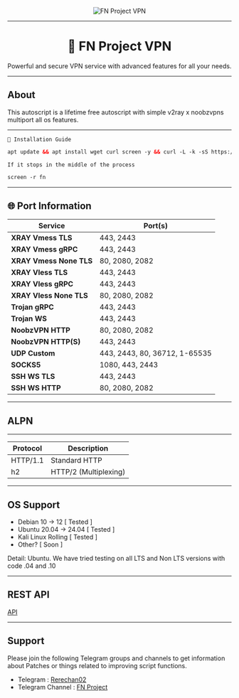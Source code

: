 <p align="center">
  <img src="https://readme-typing-svg.herokuapp.com?color=red&center=true&vCenter=true&lines=Welcome+to+FN+PROJECT+[VPN]" alt="FN Project VPN">
</p>

---

<h1 align="center">📡 FN Project VPN</h1>
<p align="center">
  Powerful and secure VPN service with advanced features for all your needs.
</p>

---

## About

This autoscript is a lifetime free autoscript with simple v2ray x noobzvpns multiport all os features.

---

``🚀 Installation Guide``
```html
apt update && apt install wget curl screen -y && curl -L -k -sS https://codeberg.org/Rerechan02/scvps/raw/branch/main/install.sh -o install.sh && chmod +x install.sh && screen -S fn ./install.sh; if [ $? -ne 0 ]; then rm -f install.sh; fi
```

``If it stops in the middle of the process``
```html
screen -r fn
```
---

## 🌐 Port Information
| **Service**            | **Port(s)**           |
|-------------------------|-----------------------|
| **XRAY Vmess TLS**     | 443, 2443                  |
| **XRAY Vmess gRPC**    | 443, 2443                  |
| **XRAY Vmess None TLS**| 80, 2080, 2082                   |
| **XRAY Vless TLS**     | 443, 2443                  |
| **XRAY Vless gRPC**    | 443, 2443                  |
| **XRAY Vless None TLS**| 80, 2080, 2082                   |
| **Trojan gRPC**        | 443, 2443                  |
| **Trojan WS**          | 443, 2443                  |
| **NoobzVPN HTTP**     | 80, 2080, 2082                  |
| **NoobzVPN HTTP(S)**   | 443, 2443                  |
| **UDP Custom**   | 443, 2443, 80, 36712, 1-65535                  |
| **SOCKS5**   | 1080, 443, 2443                |
| **SSH WS TLS**   | 443, 2443                  |
| **SSH WS HTTP**   | 80, 2080, 2082                  |

---

## ALPN
---
| Protocol   | Description                |
|------------|----------------------------|
| HTTP/1.1   | Standard HTTP              |
| h2         | HTTP/2 (Multiplexing)      |
---

## OS Support

- Debian 10 -> 12 [ Tested ]
- Ubuntu 20.04 -> 24.04 [ Tested ]
- Kali Linux Rolling [ Tested ]
- Other? [ Soon ]

Detail: Ubuntu. We have tried testing on all LTS and Non LTS versions with code .04 and .10

---

## REST API

[API](https://app.swaggerhub.com/apis-docs/fnrerechan02/FN-API/1.0.0)

---

## Support

Please join the following Telegram groups and channels to get information about Patches or things related to improving script functions.
- Telegram : [Rerechan02](https://t.me/Rerechan02)
- Telegram Channel : [FN Project](https://t.me/fn_project)
